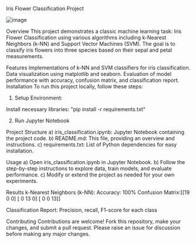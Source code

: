 Iris Flower Classification Project



![image](https://github.com/ToshanDahiya/CBTC/assets/106590260/66169dd1-08c6-4500-ab79-9cb462d5f633)





Overview
This project demonstrates a classic machine learning task: Iris Flower Classification using various algorithms including k-Nearest Neighbors (k-NN) and Support Vector Machines (SVM). The goal is to classify iris flowers into three species based on their sepal and petal measurements.

Features
Implementations of k-NN and SVM classifiers for iris classification.
Data visualization using matplotlib and seaborn.
Evaluation of model performance with accuracy, confusion matrix, and classification report.
Installation
To run this project locally, follow these steps:

1) Setup Environment:

Install necessary libraries:
"pip install -r requirements.txt"

2) Run Jupyter Notebook

Project Structure
a) iris_classification.ipynb: Jupyter Notebook containing the project code.
b) README.md: This file, providing an overview and instructions.
c) requirements.txt: List of Python dependencies for easy installation.

Usage
a) Open iris_classification.ipynb in Jupyter Notebook.
b) Follow the step-by-step instructions to explore data, train models, and evaluate performance.
c) Modify or extend the project as needed for your own experiments.

Results
k-Nearest Neighbors (k-NN): 
Accuracy: 100%
Confusion Matrix:[[19  0  0]
 [ 0 13  0]
 [ 0  0 13]]
 
Classification Report: Precision, recall, F1-score for each class

Contributing
Contributions are welcome! Fork this repository, make your changes, and submit a pull request. Please raise an issue for discussion before making any major changes.


